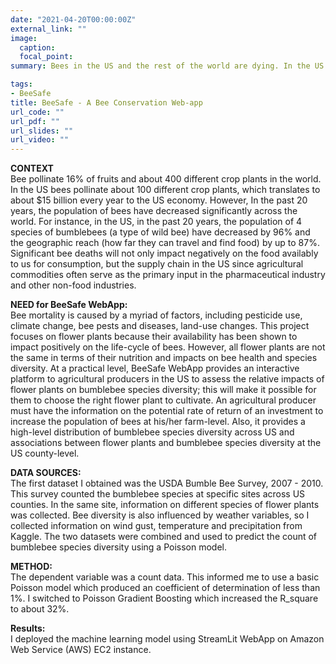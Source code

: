 ```yaml
---
date: "2021-04-20T00:00:00Z"
external_link: ""
image:
  caption: 
  focal_point: 
summary: Bees in the US and the rest of the world are dying. In the US $15 billion every year to the US economy. However, in the US and in the past 20 years, the population of 4 species of bumblebees (a type of wild bee) have decreased by 96% and the geographic reach (how far they can travel and find food) by up to 87%. BeeSafe web-app provides a platform that allows farmers in the US to choose the best flowal plants to cultivate and conserves bees. The web-app was designed using the "streamlit" package in Python.

tags:
- BeeSafe
title: BeeSafe - A Bee Conservation Web-app
url_code: ""
url_pdf: ""
url_slides: ""
url_video: ""
---
```


**CONTEXT**  
Bee pollinate 16% of fruits and about 400 different crop plants in the world. In the US bees pollinate about 100 different crop plants, which translates to about $15 billion every year to the US economy. However, In the past 20 years, the population of bees have decreased significantly across the world. For instance, in the US, in the past 20 years, the population of 4 species of bumblebees (a type of wild bee) have decreased by 96% and the geographic reach (how far they can travel and find food) by up to 87%. Significant bee deaths will not only impact negatively on the food availably to us for consumption, but the supply chain in the US since agricultural commodities often serve as the primary input in the pharmaceutical industry and other non-food industries.

**NEED for BeeSafe WebApp:**  
Bee mortality is caused by a myriad of factors, including pesticide use, climate change, bee pests and diseases, land-use changes. This project focuses on flower plants because their availability has been shown to impact positively on the life-cycle of bees. However, all flower plants are not the same in terms of their nutrition and impacts on bee health and species diversity. At a practical level, BeeSafe WebApp provides an interactive platform to agricultural producers in the US to assess the relative impacts of flower plants on bumblebee species diversity; this will make it possible for them to choose the right flower plant to cultivate. An agricultural producer must have the information on the potential rate of return of an investment to increase the population of bees at his/her farm-level. Also, it provides a high-level distribution of bumblebee species diversity across US and associations between flower plants and bumblebee species diversity at the US county-level.

**DATA SOURCES:**  
The first dataset I obtained was the USDA Bumble Bee Survey, 2007 - 2010. This survey counted the bumblebee species at specific sites across US counties. In the same site, information on different species of flower plants was collected. Bee diversity is also influenced by weather variables, so I collected information on wind gust, temperature and precipitation from Kaggle. The two datasets were combined and used to predict the count of bumblebee species diversity using a Poisson model.

**METHOD:**  
The dependent variable was a count data. This informed me to use a basic Poisson model which produced an coefficient of determination of less than 1%. I switched to Poisson Gradient Boosting which increased the R_square to about 32%. 

**Results:**  
I deployed the machine learning model using StreamLit WebApp on Amazon Web Service (AWS) EC2 instance.
